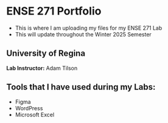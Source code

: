 # ENSE 271 Portfolio
- This is where I am uploading my files for my ENSE 271 Lab
- This will update throughout the Winter 2025 Semester

## University of Regina
**Lab Instructor:** Adam Tilson

## Tools that I have used during my Labs:
- Figma
- WordPress
- Microsoft Excel
